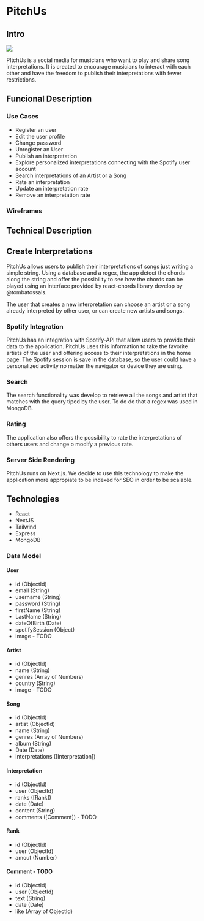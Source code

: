 # PitchUs

## Intro

![](https://media.giphy.com/media/3o72EX5QZ9N9d51dqo/giphy.gif)

PItchUs is a social media for musicians who want to play and share song interpretations. It is created to encourage musicians to interact with each other and have the freedom to publish their interpretations with fewer restrictions.

## Funcional Description

### Use Cases
- Register an user
- Edit the user profile
- Change password
- Unregister an User
- Publish an interpretation
- Explore personalized interpretations connecting with the Spotify user account
- Search interpretations of an Artist or a Song
- Rate an interpretation
- Update an interpretation rate
- Remove an interpretation rate

### Wireframes

## Technical Description

## Create Interpretations
PitchUs allows users to publish their interpretations of songs just writing a simple string. Using a database and a regex, the app detect the chords along the string and offer the possibility to see how the chords can be played using an interface provided by react-chords library develop by @tombatossals.

The user that creates a new interpretation can choose an artist or a song already interpreted by other user, or can create new artists and songs.

### Spotify Integration
PitchUs has an integration with Spotify-API that allow users to provide their data to the application. PitchUs uses this information to take the favorite artists of the user and offering access to their interpretations in the home page. The Spotify session is save in the database, so the user could have a personalized activity no matter the navigator or device they are using.

### Search
The search functionality was develop to retrieve all the songs and artist that matches with the query tiped by the user. To do do that a regex was used in MongoDB.

### Rating
The application also offers the possibility to rate the interpretations of others users and change o modify a previous rate.

### Server Side Rendering
PitchUs runs on Next.js. We decide to use this technology to make the application more appropiate to be indexed for SEO in order to be scalable.

## Technologies
- React
- NextJS
- Tailwind
- Express
- MongoDB

### Data Model

#### User
- id (ObjectId)
- email (String)
- username (String)
- password (String)
- firstName (String)
- LastName (String)
- dateOfBirth (Date)
- spotifySession (Object)
- image - TODO

#### Artist
- id (ObjectId)
- name (String)
- genres (Array of Numbers)
- country (String)
- image - TODO

#### Song
- id (ObjectId)
- artist (ObjectId)
- name (String)
- genres (Array of Numbers)
- album (String)
- Date (Date)
- interpretations ([Interpretation])

#### Interpretation
- id (ObjectId)
- user (ObjectId)
- ranks ([Rank])
- date (Date)
- content (String)
- comments ([Comment]) - TODO

#### Rank
- id (ObjectId)
- user (ObjectId)
- amout (Number)

#### Comment - TODO
- id (ObjectId)
- user (ObjectId)
- text (String)
- date (Date)
- like (Array of ObjectId)
